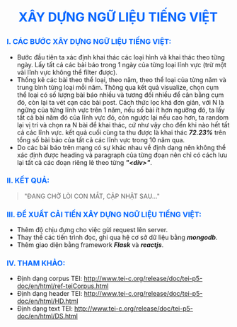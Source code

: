 # <p style="text-align: center;color: #0066ff">XÂY DỰNG NGỮ LIỆU TIẾNG VIỆT</p>
### <p style="color: #0066ff">I. CÁC BƯỚC XÂY DỰNG NGỮ LIỆU TIẾNG VIỆT:</p>
 - Bước đầu tiên ta xác định khai thác các loại hình và khai thác theo từng ngày. Lấy tất cả các bài báo trong 1 ngày của từng loại lĩnh vực (trừ một vài lĩnh vực không thể filter được).
 - Thống kê các bài theo thể loại, theo năm, theo thể loại của từng năm và trung bình từng loại mỗi năm. Thông qua kết quả visualize, chọn cụm thể loại có số lượng bài báo nhiều và tương đối nhiều để cân bằng cụm đó, còn lại ta vét cạn các bài post. Cách thức lọc khá đơn giản, với N là ngững của từng lĩnh vực trên 1 năm, nếu số bài ít hơn ngưỡng đó, ta lấy tất cả bài năm đó của lĩnh vực đó, còn ngược lại nếu cao hơn, ta random lại vị trí và chọn ra N bài để khai thác, cứ như vậy cho đến khi nào hết tất cả các lĩnh vực. kết quả cuối cùng ta thu được là khai thác ***72.23%*** trên tổng số bài báo của tất cả các lĩnh vực trong 10 năm qua.        
 - Do các bài báo trên mạng có sự khác nhau về định dạng nên không thể xác định được heading và paragraph của từng đoạn nên chỉ có cách lưu lại tất cả các đoạn riêng lẻ theo từng ***"\<div\>"***.

### <p style="color: #0066ff">II. KẾT QUẢ:</p>       
> "ĐANG CHỜ LÒI CON MẮT, CẬP NHẬT SAU..."

### <p style="color: #0066ff">III. ĐỀ XUẤT CẢI TIẾN XÂY DỰNG NGỮ LIỆU TIẾNG VIỆT:</p>
 - Thêm độ chịu đựng cho việc gửi request lên server.
 - Thay thế các tiến trình đọc, ghi qua hệ cơ sở dữ liệu bằng ***mongodb***.
 - Thêm giao diện bằng framework ***Flask*** và ***reactjs***.
 
### <p style="color: #0066ff">IV. THAM KHẢO:</p>
 - Định dạng corpus TEI: http://www.tei-c.org/release/doc/tei-p5-doc/en/html/ref-teiCorpus.html
 - Định dạng header TEI: http://www.tei-c.org/release/doc/tei-p5-doc/en/html/HD.html
 - Định dạng text TEI: http://www.tei-c.org/release/doc/tei-p5-doc/en/html/DS.html
